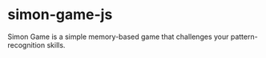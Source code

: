 # simon-game-js
Simon Game is a simple memory-based game that challenges your pattern-recognition skills.
